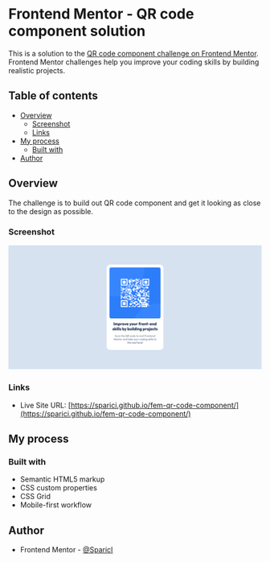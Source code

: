# Frontend Mentor - QR code component solution

This is a solution to the [QR code component challenge on Frontend Mentor](https://www.frontendmentor.io/challenges/qr-code-component-iux_sIO_H). Frontend Mentor challenges help you improve your coding skills by building realistic projects.

## Table of contents

- [Overview](#overview)
  - [Screenshot](#screenshot)
  - [Links](#links)
- [My process](#my-process)
  - [Built with](#built-with)
- [Author](#author)

## Overview

The challenge is to build out QR code component and get it looking as close to the design as possible.

### Screenshot

![Frontend Mentor QR code component](./images/Frontend%20Mentor%20QR%20code%20component.png)

### Links

- Live Site URL: [https://sparici.github.io/fem-qr-code-component/](https://sparici.github.io/fem-qr-code-component/)

## My process

### Built with

- Semantic HTML5 markup
- CSS custom properties
- CSS Grid
- Mobile-first workflow

## Author

- Frontend Mentor - [@SparicI](https://www.frontendmentor.io/profile/SparicI)


